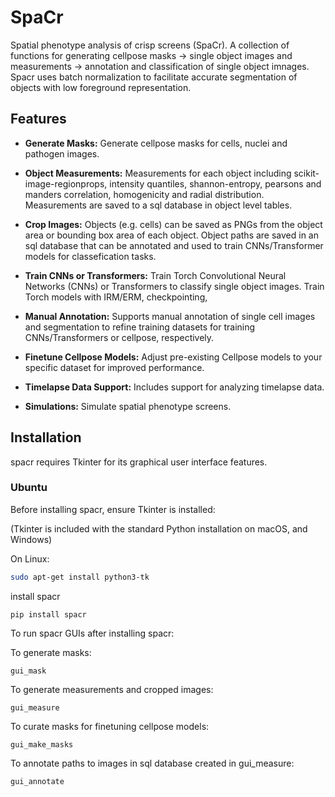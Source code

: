 # SpaCr
Spatial phenotype analysis of crisp screens (SpaCr). A collection of functions for generating cellpose masks -> single object images and measurements -> annotation and classification of single object imnages. Spacr uses batch normalization to facilitate accurate segmentation of objects with low foreground representation.  

## Features

- **Generate Masks:** Generate cellpose masks for cells, nuclei and pathogen images.

- **Object Measurements:** Measurements for each object including scikit-image-regionprops, intensity quantiles, shannon-entropy, pearsons and manders correlation, homogenicity and radial distribution. Measurements are saved to a sql database in object level tables.

- **Crop Images:** Objects (e.g. cells) can be saved as PNGs from the object area or bounding box area of each object. Object paths are saved in an sql database that can be annotated and used to train CNNs/Transformer models for classefication tasks.

- **Train CNNs or Transformers:** Train Torch Convolutional Neural Networks (CNNs) or Transformers to classify single object images. Train Torch models with IRM/ERM, checkpointing, 

- **Manual Annotation:** Supports manual annotation of single cell images and segmentation to refine training datasets for training CNNs/Transformers or cellpose, respectively.

- **Finetune Cellpose Models:** Adjust pre-existing Cellpose models to your specific dataset for improved performance.

- **Timelapse Data Support:** Includes support for analyzing timelapse data.

- **Simulations:** Simulate spatial phenotype screens.

## Installation

spacr requires Tkinter for its graphical user interface features.

### Ubuntu

Before installing spacr, ensure Tkinter is installed:

(Tkinter is included with the standard Python installation on macOS, and Windows)

On Linux:

```bash
sudo apt-get install python3-tk
```
install spacr

```
pip install spacr
```

To run spacr GUIs after installing spacr:

To generate masks:
```
gui_mask
```
To generate measurements and cropped images:
```
gui_measure
```
To curate masks for finetuning cellpose models:
```
gui_make_masks
```
To annotate paths to images in sql database created in gui_measure:
```
gui_annotate
```